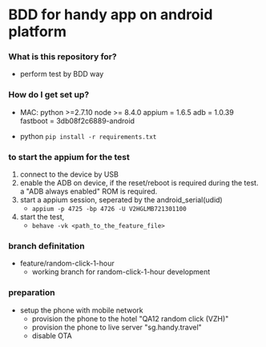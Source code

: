 # BDD for handy app on android platform

### What is this repository for?
* perform test by BDD way
### How do I get set up?
* MAC:
    python >=2.7.10
    node >= 8.4.0
    appium = 1.6.5
    adb = 1.0.39
    fastboot = 3db08f2c6889-android

* python
    `pip install -r requirements.txt`

### to start the appium for the test
1. connect to the device by USB
1. enable the ADB on device, if the reset/reboot is required during the test. a "ADB always enabled" ROM is required.
1. start a appium session, seperated by the android_serial(udid)
    * `appium -p 4725 -bp 4726 -U V2HGLMB721301100`
1. start the test,
    * `behave -vk <path_to_the_feature_file>`

### branch definitation
* feature/random-click-1-hour
    * working branch for random-click-1-hour development

### preparation
* setup the phone with mobile network
    * provision the phone to the hotel "QA12 random click (VZH)"
    * provision the phone to live server "sg.handy.travel"
    * disable OTA
